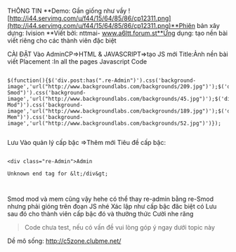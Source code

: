 THÔNG TIN
**Demo: Gần giống như vầy ![http://i44.servimg.com/u/f44/15/64/85/86/cp12311.png](http://i44.servimg.com/u/f44/15/64/85/86/cp12311.png)**Phiên bản xây dựng: Ivision
**Viết bởi: nttmai- www.a6ltt.forum.st**Ứng dụng: tạo nền bài viết riêng cho các thành viên đặc biệt



CÀI ĐẶT
Vào AdminCP=>HTML & JAVASCRIPT=>tạo JS mới
Title:Ảnh nền bài viết
Placement :In all the pages
Javascript Code


```

$(function(){$('div.post:has(".re-Admin")').css('background-image','url("http://www.backgroundlabs.com/backgrounds/209.jpg")');$('div.post:has(".re-Smod")').css('background-image','url("http://www.backgroundlabs.com/backgrounds/45.jpg")');$('div.post:has(".re-Mod")').css('background-image','url("http://www.backgroundlabs.com/backgrounds/189.jpg")');$('div.post:has(".re-Mem")').css('background-image','url("http://www.backgroundlabs.com/backgrounds/52.jpg")')});


```
Lưu
Vào quản lý cấp bậc
=>Thêm mới
Tiêu đề cấp bậc:

```

<div class="re-Admin">Admin

Unknown end tag for &lt;/div&gt;



```

Smod mod và mem cũng vậy hehe
có thể thay re-admin bằng re-Smod nhưng phải gióng trên đoạn JS nhé
Xác lập như cấp bậc đăc biệt có
Lưu sau đó cho thành viên cấp bậc đó và thưởng thức Cười nhe răng

> Code chưa test, nếu có vấn đề vui lòng góp ý ngay dưới topic này


Dề mô sống: http://c5zone.clubme.net/
